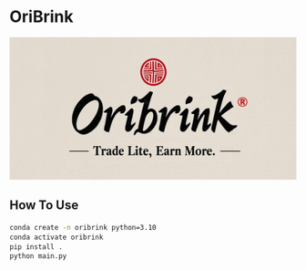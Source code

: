 # OriBrink
![alt text](asset/banner.png)

## How To Use
```bash
conda create -n oribrink python=3.10 
conda activate oribrink 
pip install .
python main.py
```